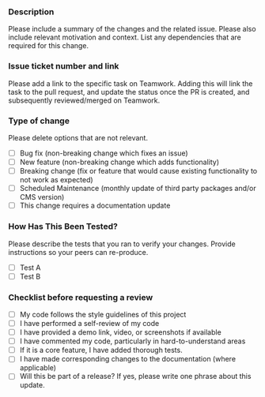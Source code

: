 ### Description

Please include a summary of the changes and the related issue. Please also include relevant motivation and context. List any dependencies that are required for this change.

### Issue ticket number and link

Please add a link to the specific task on Teamwork. Adding this will link the task to the pull request, and update the status once the PR is created, and subsequently reviewed/merged on Teamwork.

### Type of change

Please delete options that are not relevant.

- [ ] Bug fix (non-breaking change which fixes an issue)
- [ ] New feature (non-breaking change which adds functionality)
- [ ] Breaking change (fix or feature that would cause existing functionality to not work as expected)
- [ ] Scheduled Maintenance (monthly update of third party packages and/or CMS version)
- [ ] This change requires a documentation update

### How Has This Been Tested?

Please describe the tests that you ran to verify your changes. Provide instructions so your peers can re-produce.

- [ ] Test A
- [ ] Test B

### Checklist before requesting a review
- [ ] My code follows the style guidelines of this project
- [ ] I have performed a self-review of my code
- [ ] I have provided a demo link, video, or screenshots if available
- [ ] I have commented my code, particularly in hard-to-understand areas
- [ ] If it is a core feature, I have added thorough tests.
- [ ] I have made corresponding changes to the documentation (where applicable)
- [ ] Will this be part of a release? If yes, please write one phrase about this update.
